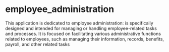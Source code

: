 # employee_administration
This application is dedicated to employee administration: is specifically designed and intended 
for managing or handling employee-related tasks and processes. It is focused on facilitating 
various administrative functions related to employees, such as managing their information,
records, benefits, payroll, and other related tasks
